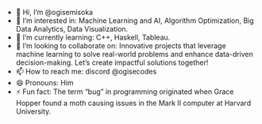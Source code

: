 - 👋 Hi, I’m @ogisemisoka
- 👀 I’m interested in: Machine Learning and AI, Algorithm Optimization, Big Data Analytics, Data Visualization.
- 🌱 I’m currently learning: C++, Haskell, Tableau.
- 💞 I’m looking to collaborate on: Innovative projects that leverage machine learning to solve real-world problems and enhance data-driven decision-making. Let’s create impactful solutions together!
- 📫 How to reach me: discord @ogisecodes
- 😄 Pronouns: Him
- ⚡ Fun fact: The term “bug” in programming originated when Grace Hopper found a moth causing issues in the Mark II computer at Harvard University.

<!---
ogisemisoka/ogisemisoka is a ✨ special ✨ repository because its `README.md` (this file) appears on your GitHub profile.
You can click the Preview link to take a look at your changes.
--->
